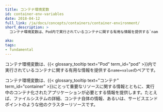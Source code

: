 ```yaml
---
title: コンテナ環境変数
id: container-env-variables
date: 2018-04-12
full_link: /ja/docs/concepts/containers/container-environment/
short_description: >
  コンテナ環境変数は、Pod内で実行されているコンテナに関する有用な情報を提供する`name=value`のペアです。

aka:
tags:
- fundamental
---
```

 コンテナ環境変数は、{{< glossary_tooltip text="Pod" term_id="pod" >}}内で実行されているコンテナに関する有用な情報を提供する`name=value`のペアです。

<!--more-->

コンテナ環境変数は、{{< glossary_tooltip text="コンテナ" term_id="container" >}}にとって重要なリソースに関する情報とともに、実行中のコンテナ化されたアプリケーションが必要とする情報を提供します。たとえば、ファイルシステムの詳細、コンテナ自体の情報、あるいは、サービスエンドポイントのような他のクラスターリソースです。
